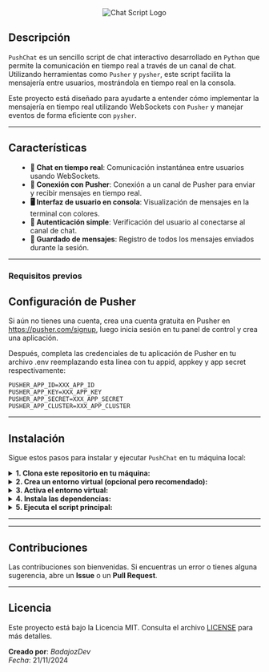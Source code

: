 <div align="center">
  <div align="center">
    <img src="https://github.com/user-attachments/assets/dd3483d4-e7a9-449d-94cb-fa13f79cd964" alt="Chat Script Logo" />
  </div>
</div>

## Descripción
`PushChat` es un sencillo script de chat interactivo desarrollado en `Python` que permite la comunicación en tiempo real a través de un canal de chat. Utilizando herramientas como `Pusher` y `pysher`, este script facilita la mensajería entre usuarios, mostrándola en tiempo real en la consola.

Este proyecto está diseñado para ayudarte a entender cómo implementar la mensajería en tiempo real utilizando WebSockets con `Pusher` y manejar eventos de forma eficiente con `pysher`.

---

## Características
<div style="margin-left: 20px;">
  <ul>
    <li><b>💬 Chat en tiempo real</b>: Comunicación instantánea entre usuarios usando WebSockets.</li>
    <li><b>📡 Conexión con Pusher</b>: Conexión a un canal de Pusher para enviar y recibir mensajes en tiempo real.</li>
    <li><b>🖥 Interfaz de usuario en consola</b>: Visualización de mensajes en la terminal con colores.</li>
    <li><b>🔐 Autenticación simple</b>: Verificación del usuario al conectarse al canal de chat.</li>
    <li><b>📝 Guardado de mensajes</b>: Registro de todos los mensajes enviados durante la sesión.</li>
  </ul>
</div>

---

### Requisitos previos
## Configuración de Pusher

Si aún no tienes una cuenta, crea una cuenta gratuita en Pusher en https://pusher.com/signup, luego inicia sesión en tu panel de control y crea una aplicación.

Después, completa las credenciales de tu aplicación de Pusher en tu archivo .env reemplazando esta línea con tu appid, appkey y app secret respectivamente:
```
PUSHER_APP_ID=XXX_APP_ID
PUSHER_APP_KEY=XXX_APP_KEY
PUSHER_APP_SECRET=XXX_APP_SECRET
PUSHER_APP_CLUSTER=XXX_APP_CLUSTER
```

---

## Instalación

Sigue estos pasos para instalar y ejecutar `PushChat` en tu máquina local:

<details>
  <summary><b>1. Clona este repositorio en tu máquina:</b></summary>
  <pre><code>git clone https://github.com/BadajozDev/PushChatting.git
cd ChatScript</code></pre>
</details>

<details>
  <summary><b>2. Crea un entorno virtual (opcional pero recomendado):</b></summary>
  <pre><code>python -m venv env</code></pre>
</details>

<details>
  <summary><b>3. Activa el entorno virtual:</b></summary>
  <pre><code>.\env\Scripts\activate</code></pre>
</details>

<details>
  <summary><b>4. Instala las dependencias:</b></summary>
  <pre><code>pip install -r requirements.txt</code></pre>
</details>

<details>
  <summary><b>5. Ejecuta el script principal:</b></summary>
  <pre><code>python pushChatting.py</code></pre>
</details>

---

---

## Contribuciones

Las contribuciones son bienvenidas. Si encuentras un error o tienes alguna sugerencia, abre un **Issue** o un **Pull Request**.

---

## Licencia

Este proyecto está bajo la Licencia MIT. Consulta el archivo [LICENSE](LICENSE) para más detalles.


**Creado por**: *BadajozDev*  
*Fecha*: 21/11/2024
